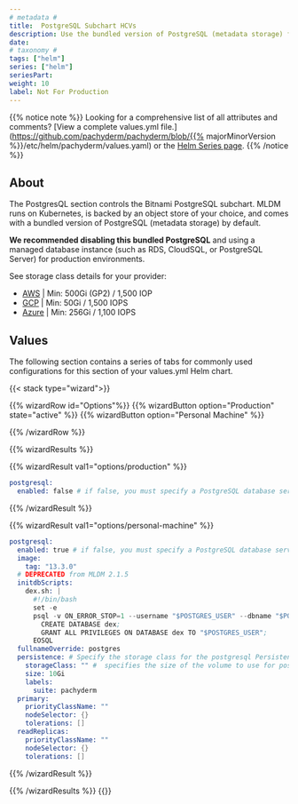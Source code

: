 ```yaml
---
# metadata # 
title:  PostgreSQL Subchart HCVs
description: Use the bundled version of PostgreSQL (metadata storage) for testing on your personal machine.
date: 
# taxonomy #
tags: ["helm"]
series: ["helm"]
seriesPart:
weight: 10
label: Not For Production
--- 
```


{{% notice note %}}
Looking for a comprehensive list of all attributes and comments? [View a complete values.yml file.](https://github.com/pachyderm/pachyderm/blob/{{% majorMinorVersion %}}/etc/helm/pachyderm/values.yaml) or the [Helm Series page](/series/helm).
{{% /notice %}}
## About

The PostgresQL section controls the Bitnami PostgreSQL subchart. MLDM runs on Kubernetes, is backed by an object store of your choice, and comes with a bundled version of PostgreSQL (metadata storage) by default.

**We recommended disabling this bundled PostgreSQL** and using a managed database instance (such as RDS, CloudSQL, or PostgreSQL Server) for production environments. 

See storage class details for your provider:

- [AWS](https://docs.aws.amazon.com/eks/latest/userguide/storage-classes.html) | Min: 500Gi (GP2) / 1,500 IOP
- [GCP](https://cloud.google.com/compute/docs/disks/performance#disk_types) | Min: 50Gi / 1,500 IOPS
- [Azure](https://docs.microsoft.com/en-us/azure/aks/concepts-storage#storage-classes) | Min: 256Gi / 1,100 IOPS

## Values 

The following section contains a series of tabs for commonly used configurations for this section of your values.yml Helm chart. 

{{< stack type="wizard">}}

{{% wizardRow id="Options"%}}
{{% wizardButton option="Production" state="active" %}}
{{% wizardButton option="Personal Machine" %}}

{{% /wizardRow %}}

{{% wizardResults %}}

{{% wizardResult val1="options/production" %}}
```s
postgresql:
  enabled: false # if false, you must specify a PostgreSQL database server connection @ global.postgresql
```
{{% /wizardResult %}}

{{% wizardResult val1="options/personal-machine" %}}


```s
postgresql:
  enabled: true # if false, you must specify a PostgreSQL database server connection @ global.postgresql
  image:
    tag: "13.3.0"
  # DEPRECATED from MLDM 2.1.5
  initdbScripts:
    dex.sh: |
      #!/bin/bash
      set -e
      psql -v ON_ERROR_STOP=1 --username "$POSTGRES_USER" --dbname "$POSTGRES_DB" <<-EOSQL
        CREATE DATABASE dex;
        GRANT ALL PRIVILEGES ON DATABASE dex TO "$POSTGRES_USER";
      EOSQL
  fullnameOverride: postgres
  persistence: # Specify the storage class for the postgresql Persistent Volume (PV)
    storageClass: "" #  specifies the size of the volume to use for postgresql
    size: 10Gi
    labels:
      suite: pachyderm
  primary:
    priorityClassName: ""
    nodeSelector: {}
    tolerations: []
  readReplicas:
    priorityClassName: ""
    nodeSelector: {}
    tolerations: []
```
{{% /wizardResult %}}

{{% /wizardResults %}}
{{</stack>}}


